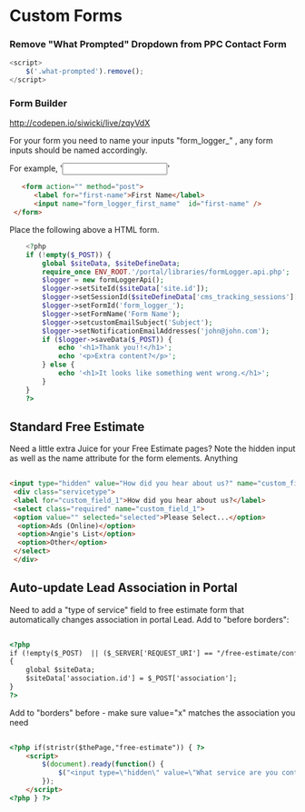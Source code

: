 # Custom Forms
### Remove "What Prompted" Dropdown from PPC Contact Form
```js
<script>
    $('.what-prompted').remove();
</script>
```

### Form Builder 

http://codepen.io/siwicki/live/zqyVdX


For your form you need to name your inputs "form_logger_" , any form inputs should be named accordingly.

For example, '<input name="form_logger_first_name" />' 

```html
   <form action="" method="post">
      <label for="first-name">First Name</label>
      <input name="form_logger_first_name"  id="first-name" />
 </form>
```
 Place the following above a HTML form.
```php
    <?php
    if (!empty($_POST)) {
        global $siteData, $siteDefineData;
        require_once ENV_ROOT.'/portal/libraries/formLogger.api.php';
        $logger = new formLoggerApi();
        $logger->setSiteId($siteData['site.id']);
        $logger->setSessionId($siteDefineData['cms_tracking_sessions']['session.id']);
        $logger->setFormId('form_logger_');
        $logger->setFormName('Form Name');
        $logger->setcustomEmailSubject('Subject');
        $logger->setNotificationEmailAddresses('john@john.com');    
        if ($logger->saveData($_POST)) {
            echo '<h1>Thank you!!</h1>';
            echo '<p>Extra content?</p>';
        } else {
            echo '<h1>It looks like something went wrong.</h1>';
        }
    }
    ?>
  ```


## Standard Free Estimate 

Need a little extra Juice for your Free Estimate pages? Note the hidden input as well as the name attribute for the form elements. Anything 

```html
 
<input type="hidden" value="How did you hear about us?" name="custom_field_1_name" />
 <div class="servicetype">
 <label for="custom_field_1">How did you hear about us?</label>
 <select class="required" name="custom_field_1">
 <option value="" selected="selected">Please Select...</option>
  <option>Ads (Online)</option>
  <option>Angie's List</option>
  <option>Other</option>
 </select>
 </div>
```


## Auto-update Lead Association in Portal  

Need to add a "type of service" field to free estimate form that automatically changes association in portal Lead.
Add to "before borders":

```html
 
<?php
if (!empty($_POST)  || ($_SERVER['REQUEST_URI'] == "/free-estimate/confirmation.html") )
{
    global $siteData;
    $siteData['association.id'] = $_POST['association'];
}
?>
```

Add to "borders" before </html> - make sure value="x" matches the association you need 

```html
 
<?php if(stristr($thePage,"free-estimate")) { ?> 
    <script>
        $(document).ready(function() {
            $("<input type=\"hidden\" value=\"What service are you contacting us about?\" name=\"form_logger_What_Service_ID_name\" /><div class=\"servicetype\"><label for=\"What_Service_ID\">What service are you contacting us about? <span>*</span></label><select class=\"required\" name=\"association\"><option value=\"\"   class=\"service_selected\">Please Select...</option><option value=\"1\" data-assoc=\"1\">Basement Waterproofing</option><option value=\"3\" data-assoc=\"1\">Crawl Space Repair</option><option value=\"4\" data-assoc=\"1\">Foundation Repair</option><option value=\"130\" data-assoc=\"1\">Concrete Lifting</option><option value=\"2\" data-assoc=\"1\">Basement Finishing</option></select></div>").insertAfter("#display_lead_what_prompted_followup");
        });
    </script>
<?php } ?>
```
